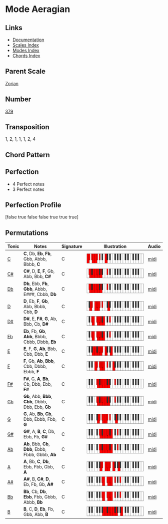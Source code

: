 # Mode Aeragian

## Links

- [Documentation](README.md)
- [Scales Index](Scales.md)
- [Modes Index](Modes.md)
- [Chords Index](Chords.md)

## Parent Scale

[Zorian](ScaleZorian.md)

## Number

[379](https://ianring.com/musictheory/scales/379)

## Transposition

1, 2, 1, 1, 1, 2, 4

## Chord Pattern



## Perfection

- 4 Perfect notes
- 3 Perfect notes

## Perfection Profile

[false true false false true true true]

## Permutations

| Tonic | Notes | Signature | Illustration | Audio |
|-------|-------|-----------|--------------|-------|
| [C](ModeCNaturalAeragian.md) | **C**, Db, **Eb**, **Fb**, Gbb, Abbb, Bbbb, **C** | C | ![CNaturalAeragian](ModeCNaturalAeragian.png) | [midi](https://github.com/edipermadi/music/blob/main/docs/ModeCNaturalAeragian.mid?raw=true) |
| [C#](ModeCSharpAeragian.md) | **C#**, D, **E**, **F**, Gb, Abb, Bbb, **C#** | C | ![CSharpAeragian](ModeCSharpAeragian.png) | [midi](https://github.com/edipermadi/music/blob/main/docs/ModeCSharpAeragian.mid?raw=true) |
| [Db](ModeDFlatAeragian.md) | **Db**, Ebb, **Fb**, **Gbb**, Abbb, E###, Cbbb, **Db** | C | ![DFlatAeragian](ModeDFlatAeragian.png) | [midi](https://github.com/edipermadi/music/blob/main/docs/ModeDFlatAeragian.mid?raw=true) |
| [D](ModeDNaturalAeragian.md) | **D**, Eb, **F**, **Gb**, Abb, Bbbb, Cbb, **D** | C | ![DNaturalAeragian](ModeDNaturalAeragian.png) | [midi](https://github.com/edipermadi/music/blob/main/docs/ModeDNaturalAeragian.mid?raw=true) |
| [D#](ModeDSharpAeragian.md) | **D#**, E, **F#**, **G**, Ab, Bbb, Cb, **D#** | C | ![DSharpAeragian](ModeDSharpAeragian.png) | [midi](https://github.com/edipermadi/music/blob/main/docs/ModeDSharpAeragian.mid?raw=true) |
| [Eb](ModeEFlatAeragian.md) | **Eb**, Fb, **Gb**, **Abb**, Bbbb, Cbbb, Dbbb, **Eb** | C | ![EFlatAeragian](ModeEFlatAeragian.png) | [midi](https://github.com/edipermadi/music/blob/main/docs/ModeEFlatAeragian.mid?raw=true) |
| [E](ModeENaturalAeragian.md) | **E**, F, **G**, **Ab**, Bbb, Cbb, Dbb, **E** | C | ![ENaturalAeragian](ModeENaturalAeragian.png) | [midi](https://github.com/edipermadi/music/blob/main/docs/ModeENaturalAeragian.mid?raw=true) |
| [F](ModeFNaturalAeragian.md) | **F**, Gb, **Ab**, **Bbb**, Cbb, Dbbb, Ebbb, **F** | C | ![FNaturalAeragian](ModeFNaturalAeragian.png) | [midi](https://github.com/edipermadi/music/blob/main/docs/ModeFNaturalAeragian.mid?raw=true) |
| [F#](ModeFSharpAeragian.md) | **F#**, G, **A**, **Bb**, Cb, Dbb, Ebb, **F#** | C | ![FSharpAeragian](ModeFSharpAeragian.png) | [midi](https://github.com/edipermadi/music/blob/main/docs/ModeFSharpAeragian.mid?raw=true) |
| [Gb](ModeGFlatAeragian.md) | **Gb**, Abb, **Bbb**, **Cbb**, Dbbb, Dbb, Ebb, **Gb** | C | ![GFlatAeragian](ModeGFlatAeragian.png) | [midi](https://github.com/edipermadi/music/blob/main/docs/ModeGFlatAeragian.mid?raw=true) |
| [G](ModeGNaturalAeragian.md) | **G**, Ab, **Bb**, **Cb**, Dbb, Ebbb, Fbb, **G** | C | ![GNaturalAeragian](ModeGNaturalAeragian.png) | [midi](https://github.com/edipermadi/music/blob/main/docs/ModeGNaturalAeragian.mid?raw=true) |
| [G#](ModeGSharpAeragian.md) | **G#**, A, **B**, **C**, Db, Ebb, Fb, **G#** | C | ![GSharpAeragian](ModeGSharpAeragian.png) | [midi](https://github.com/edipermadi/music/blob/main/docs/ModeGSharpAeragian.mid?raw=true) |
| [Ab](ModeAFlatAeragian.md) | **Ab**, Bbb, **Cb**, **Dbb**, Ebbb, Fbbb, Gbbb, **Ab** | C | ![AFlatAeragian](ModeAFlatAeragian.png) | [midi](https://github.com/edipermadi/music/blob/main/docs/ModeAFlatAeragian.mid?raw=true) |
| [A](ModeANaturalAeragian.md) | **A**, Bb, **C**, **Db**, Ebb, Fbb, Gbb, **A** | C | ![ANaturalAeragian](ModeANaturalAeragian.png) | [midi](https://github.com/edipermadi/music/blob/main/docs/ModeANaturalAeragian.mid?raw=true) |
| [A#](ModeASharpAeragian.md) | **A#**, B, **C#**, **D**, Eb, Fb, Gb, **A#** | C | ![ASharpAeragian](ModeASharpAeragian.png) | [midi](https://github.com/edipermadi/music/blob/main/docs/ModeASharpAeragian.mid?raw=true) |
| [Bb](ModeBFlatAeragian.md) | **Bb**, Cb, **Db**, **Ebb**, Fbb, Gbbb, Abbb, **Bb** | C | ![BFlatAeragian](ModeBFlatAeragian.png) | [midi](https://github.com/edipermadi/music/blob/main/docs/ModeBFlatAeragian.mid?raw=true) |
| [B](ModeBNaturalAeragian.md) | **B**, C, **D**, **Eb**, Fb, Gbb, Abb, **B** | C | ![BNaturalAeragian](ModeBNaturalAeragian.png) | [midi](https://github.com/edipermadi/music/blob/main/docs/ModeBNaturalAeragian.mid?raw=true) |
